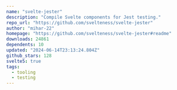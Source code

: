 ```yaml
---
name: "svelte-jester"
description: "Compile Svelte components for Jest testing."
repo_url: "https://github.com/svelteness/svelte-jester"
author: "mihar-22"
homepage: "https://github.com/svelteness/svelte-jester#readme"
downloads: 24861
dependents: 10
updated: "2024-06-14T23:13:24.804Z"
github_stars: 128
svelte5: true
tags: 
  - tooling
  - testing
---
```

